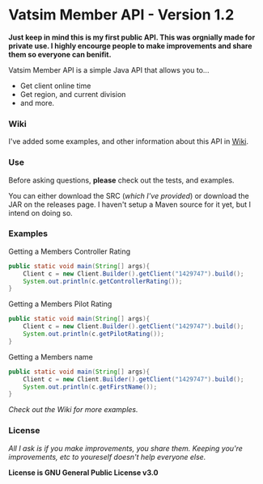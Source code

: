 # Vatsim Member API - Version 1.2

**Just keep in mind this is my first public API. This was orgnially made for private use. I highly encourge people to make improvements and share them so everyone can benifit.**

Vatsim Member API is a simple Java API that allows you to...

  - Get client online time
  - Get region, and current division
  - and more.

### Wiki

I've added some examples, and other information about this API in [Wiki](https://github.com/JordannDev/VatsimMemberAPI/wiki). 

### Use

Before asking questions, **please** check out the tests, and examples.

You can either download the SRC (*which I've provided*) or download the JAR on the releases
page. I haven't setup a Maven source for it yet, but I intend on doing so.

### Examples

Getting a Members Controller Rating
```java
public static void main(String[] args){
    Client c = new Client.Builder().getClient("1429747").build();
    System.out.println(c.getControllerRating());
}
```

Getting a Members Pilot Rating
```java
public static void main(String[] args){
    Client c = new Client.Builder().getClient("1429747").build();
    System.out.println(c.getPilotRating());
}
```

Getting a Members name
```java
public static void main(String[] args){
    Client c = new Client.Builder().getClient("1429747").build();
    System.out.println(c.getFirstName());
}
```

*Check out the Wiki for more examples.*

### License

*All I ask is if you make improvements, you share them. Keeping you're improvements, etc to youreself doesn't help everyone else.*

**License is GNU General Public License v3.0**
